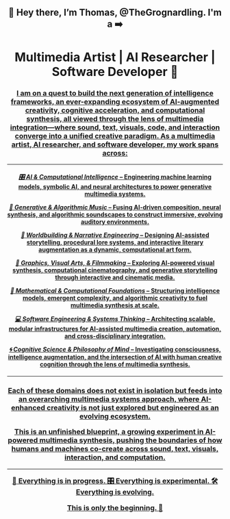 <h2 align = "center"><b>
  👋 Hey there, I’m Thomas, @TheGrognardling. I'm a ➡️
</b></h2>
<h1 align = "center"><b>    
  Multimedia Artist | AI Researcher | Software Developer 🚀
  </b></h1>
  
  <h3 align = "center"><u>
I am on a quest to build the next generation of intelligence frameworks, an ever-expanding ecosystem of AI-augmented creativity, cognitive acceleration, and computational synthesis, all viewed through the lens of multimedia integration—where sound, text, visuals, code, and interaction converge into a unified creative paradigm. As a multimedia artist, AI researcher, and software developer, my work spans across:
 </u></h3>
 
---
<h4 align = "center"><u>

<i>🎛️ AI & Computational Intelligence</i> – Engineering machine learning models, symbolic AI, and neural architectures to power generative multimedia systems.

<i>🎵 Generative & Algorithmic Music</i>  – Fusing AI-driven composition, neural synthesis, and algorithmic soundscapes to construct immersive, evolving auditory environments.

<i>📜 Worldbuilding & Narrative Engineering</i>  – Designing AI-assisted storytelling, procedural lore systems, and interactive literary augmentation as a dynamic, computational art form.

<i>🎨 Graphics, Visual Arts, & Filmmaking</i>  – Exploring AI-powered visual synthesis, computational cinematography, and generative storytelling through interactive and cinematic media.

<i>🔢 Mathematical & Computational Foundations</i>  – Structuring intelligence models, emergent complexity, and algorithmic creativity to fuel multimedia synthesis at scale.

<i>💻 Software Engineering & Systems Thinking</i>  – Architecting scalable, modular infrastructures for AI-assisted multimedia creation, automation, and cross-disciplinary integration.

<i>🌀 Cognitive Science & Philosophy of Mind</i>  – Investigating consciousness, intelligence augmentation, and the intersection of AI with human creative cognition through the lens of multimedia synthesis.
 </u></h4>

 ---

<h3 align = "center"><u>
Each of these domains does not exist in isolation but feeds into an overarching multimedia systems approach, where AI-enhanced creativity is not just explored but engineered as an evolving ecosystem.

This is an unfinished blueprint, a growing experiment in AI-powered multimedia synthesis, pushing the boundaries of how humans and machines co-create across sound, text, visuals, interaction, and computation.

---

🔧 Everything is in progress.
🎛️ Everything is experimental.
🛠️ Everything is evolving.

This is only the beginning. 🚀

  </u></h3>
